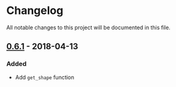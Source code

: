 # Changelog
All notable changes to this project will be documented in this file.

## [0.6.1] - 2018-04-13

### Added
- Add `get_shape` function

[0.6.1]: https://github.com/snipsco/snips-nlu-utils/compare/0.6.0...0.6.1
